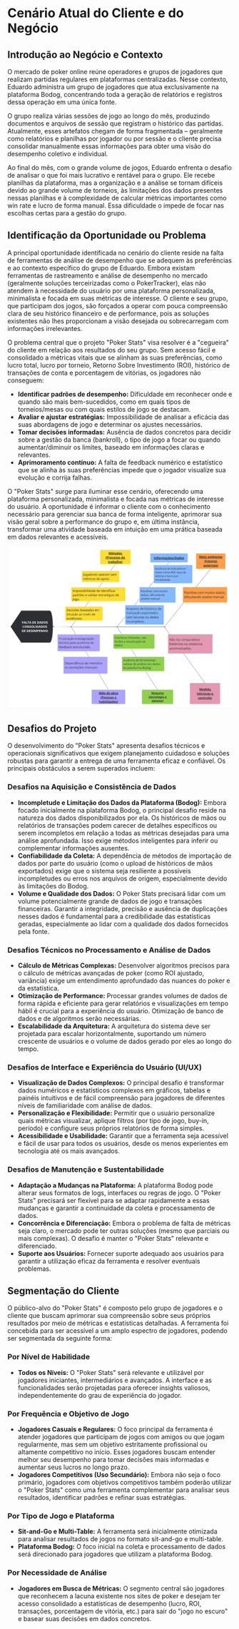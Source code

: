 # Cenário Atual do Cliente e do Negócio

## Introdução ao Negócio e Contexto
O mercado de poker online reúne operadores e grupos de jogadores que realizam partidas regulares em plataformas centralizadas. Nesse contexto, Eduardo administra um grupo de jogadores que atua exclusivamente na plataforma Bodog, concentrando toda a geração de relatórios e registros dessa operação em uma única fonte.

O grupo realiza várias sessões de jogo ao longo do mês, produzindo documentos e arquivos de sessão que registram o histórico das partidas. Atualmente, esses artefatos chegam de forma fragmentada – geralmente como relatórios e planilhas por jogador ou por sessão e o cliente precisa consolidar manualmente essas informações para obter uma visão do desempenho coletivo e individual.

Ao final do mês, com o grande volume de jogos, Eduardo enfrenta o desafio de analisar o que foi mais lucrativo e rentável para o grupo. Ele recebe planilhas da plataforma, mas a organização e a análise se tornam difíceis devido ao grande volume de torneios, às limitações dos dados presentes nessas planilhas e à complexidade de calcular métricas importantes como win rate e lucro de forma manual. Essa dificuldade o impede de focar nas escolhas certas para a gestão do grupo.

## Identificação da Oportunidade ou Problema
A principal oportunidade identificada no cenário do cliente reside na falta de ferramentas de análise de desempenho que se adequem às preferências e ao contexto específico do grupo de Eduardo. Embora existam ferramentas de rastreamento e análise de desempenho no mercado (geralmente soluções terceirizadas como o PokerTracker), elas não atendem à necessidade do usuário por uma plataforma personalizada, minimalista e focada em suas métricas de interesse. O cliente e seu grupo, que participam dos jogos, são forçados a operar com pouca compreensão clara de seu histórico financeiro e de performance, pois as soluções existentes não lhes proporcionam a visão desejada ou sobrecarregam com informações irrelevantes.

O problema central que o projeto "Poker Stats" visa resolver é a "cegueira" do cliente em relação aos resultados do seu grupo. Sem acesso fácil e consolidado a métricas vitais que se alinham às suas preferências, como lucro total, lucro por torneio, Retorno Sobre Investimento (ROI), histórico de transações de conta e porcentagem de vitórias, os jogadores não conseguem:

- **Identificar padrões de desempenho:** Dificuldade em reconhecer onde e quando são mais bem-sucedidos, como em quais tipos de torneios/mesas ou com quais estilos de jogo se destacam.  
- **Avaliar e ajustar estratégias:** Impossibilidade de analisar a eficácia das suas abordagens de jogo e determinar os ajustes necessários.  
- **Tomar decisões informadas:** Ausência de dados concretos para decidir sobre a gestão da banca (bankroll), o tipo de jogo a focar ou quando aumentar/diminuir os limites, baseado em informações claras e relevantes.  
- **Aprimoramento contínuo:** A falta de feedback numérico e estatístico que se alinha às suas preferências impede que o jogador visualize sua evolução e corrija falhas.  

O "Poker Stats" surge para iluminar esse cenário, oferecendo uma plataforma personalizada, minimalista e focada nas métricas de interesse do usuário. A oportunidade é informar o cliente com o conhecimento necessário para gerenciar sua banca de forma inteligente, aprimorar sua visão geral sobre a performance do grupo e, em última instância, transformar uma atividade baseada em intuição em uma prática baseada em dados relevantes e acessíveis.

![alt text](../imagens/DiagramaIshikawa.jpg)

## Desafios do Projeto
O desenvolvimento do "Poker Stats" apresenta desafios técnicos e operacionais significativos que exigem planejamento cuidadoso e soluções robustas para garantir a entrega de uma ferramenta eficaz e confiável. Os principais obstáculos a serem superados incluem:

### Desafios na Aquisição e Consistência de Dados
- **Incompletude e Limitação dos Dados da Plataforma (Bodog):** Embora focado inicialmente na plataforma Bodog, o principal desafio reside na natureza dos dados disponibilizados por ela. Os históricos de mãos ou relatórios de transações podem carecer de detalhes específicos ou serem incompletos em relação a todas as métricas desejadas para uma análise aprofundada. Isso exige métodos inteligentes para inferir ou complementar informações ausentes.  
- **Confiabilidade da Coleta:** A dependência de métodos de importação de dados por parte do usuário (como o upload de históricos de mãos exportados) exige que o sistema seja resiliente a possíveis incompletudes ou erros nos arquivos de origem, especialmente devido às limitações do Bodog.  
- **Volume e Qualidade dos Dados:** O Poker Stats precisará lidar com um volume potencialmente grande de dados de jogo e transações financeiras. Garantir a integridade, precisão e ausência de duplicações nesses dados é fundamental para a credibilidade das estatísticas geradas, especialmente ao lidar com a qualidade dos dados fornecidos pela fonte.  

### Desafios Técnicos no Processamento e Análise de Dados
- **Cálculo de Métricas Complexas:** Desenvolver algoritmos precisos para o cálculo de métricas avançadas de poker (como ROI ajustado, variância) exige um entendimento aprofundado das nuances do poker e da estatística.  
- **Otimização de Performance:** Processar grandes volumes de dados de forma rápida e eficiente para gerar relatórios e visualizações em tempo hábil é crucial para a experiência do usuário. Otimização de banco de dados e de algoritmos serão necessárias.  
- **Escalabilidade da Arquitetura:** A arquitetura do sistema deve ser projetada para escalar horizontalmente, suportando um número crescente de usuários e o volume de dados gerado por eles ao longo do tempo.  

### Desafios de Interface e Experiência do Usuário (UI/UX)
- **Visualização de Dados Complexos:** O principal desafio é transformar dados numéricos e estatísticos complexos em gráficos, tabelas e painéis intuitivos e de fácil compreensão para jogadores de diferentes níveis de familiaridade com análise de dados.  
- **Personalização e Flexibilidade:** Permitir que o usuário personalize quais métricas visualizar, aplique filtros (por tipo de jogo, buy-in, período) e configure seus próprios relatórios de forma simples.  
- **Acessibilidade e Usabilidade:** Garantir que a ferramenta seja acessível e fácil de usar para todos os usuários, desde os menos experientes em tecnologia até os mais avançados.  

### Desafios de Manutenção e Sustentabilidade
- **Adaptação a Mudanças na Plataforma:** A plataforma Bodog pode alterar seus formatos de logs, interfaces ou regras de jogo. O "Poker Stats" precisará ser flexível para se adaptar rapidamente a essas mudanças e garantir a continuidade da coleta e processamento de dados.  
- **Concorrência e Diferenciação:** Embora o problema de falta de métricas seja claro, o mercado pode ter outras soluções (mesmo que parciais ou mais complexas). O desafio é manter o "Poker Stats" relevante e diferenciado.  
- **Suporte aos Usuários:** Fornecer suporte adequado aos usuários para garantir a utilização eficaz da ferramenta e resolver eventuais problemas.  

## Segmentação do Cliente
O público-alvo do "Poker Stats" é composto pelo grupo de jogadores e o cliente que buscam aprimorar sua compreensão sobre seus próprios resultados por meio de métricas e estatísticas detalhadas. A ferramenta foi concebida para ser acessível a um amplo espectro de jogadores, podendo ser segmentada da seguinte forma:

### Por Nível de Habilidade
- **Todos os Níveis:** O "Poker Stats" será relevante e utilizável por jogadores iniciantes, intermediários e avançados. A interface e as funcionalidades serão projetadas para oferecer insights valiosos, independentemente do grau de experiência do jogador.  

### Por Frequência e Objetivo de Jogo
- **Jogadores Casuais e Regulares:** O foco principal da ferramenta é atender jogadores que participam de jogos com amigos ou que jogam regularmente, mas sem um objetivo estritamente profissional ou altamente competitivo no início. Esses jogadores buscam entender melhor seu desempenho para tomar decisões mais informadas e aumentar seus lucros no longo prazo.  
- **Jogadores Competitivos (Uso Secundário):** Embora não seja o foco primário, jogadores com objetivos competitivos também poderão utilizar o "Poker Stats" como uma ferramenta complementar para analisar seus resultados, identificar padrões e refinar suas estratégias.  

### Por Tipo de Jogo e Plataforma
- **Sit-and-Go e Multi-Table:** A ferramenta será inicialmente otimizada para analisar resultados de jogos no formato sit-and-go e multi-table.  
- **Plataforma Bodog:** O foco inicial na coleta e processamento de dados será direcionado para jogadores que utilizam a plataforma Bodog.  

### Por Necessidade de Análise
- **Jogadores em Busca de Métricas:** O segmento central são jogadores que reconhecem a lacuna existente nos sites de poker e desejam ter acesso consolidado a estatísticas de desempenho (lucro, ROI, transações, porcentagem de vitória, etc.) para sair do "jogo no escuro" e basear suas decisões em dados concretos.  
